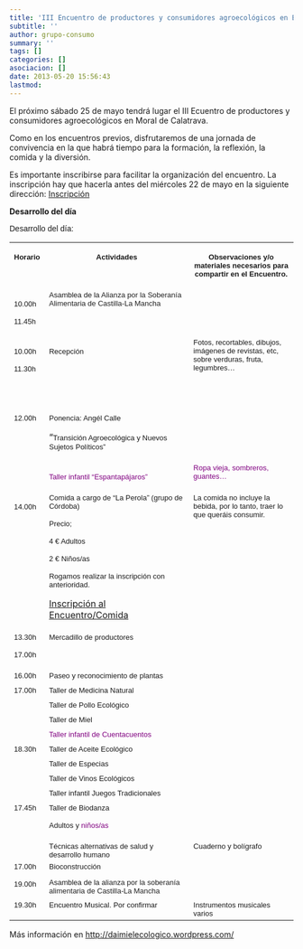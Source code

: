 ```yaml
---
title: 'III Encuentro de productores y consumidores agroecológicos en Ecomoral'
subtitle: ''
author: grupo-consumo
summary: ''
tags: []
categories: []
asociacion: []
date: 2013-05-20 15:56:43
lastmod:
---
```


El próximo sábado 25 de mayo tendrá lugar el III Ecuentro de productores y consumidores agroecológicos en Moral de Calatrava. 

Como en los encuentros previos, disfrutaremos de una jornada de convivencia en la que habrá tiempo para la formación, la reflexión, la comida y la diversión. 

Es importante inscribirse para facilitar la organización del encuentro. 
La inscripción hay que hacerla antes del miércoles 22 de mayo en la siguiente dirección: [Inscripción](https://docs.google.com/forms/d/1kKqyPu_uu2Xeke2w-fKeYdKqkOKGYwL4Sl5Gs6zVGtw/viewform)

**Desarrollo del día**

<p><span style="font-family:Arial, sans-serif;">Desarrollo del día:</span></p>
<table width="100%" cellspacing="0" cellpadding="4">
<col width="31*" />
<col width="131*" />
<col width="94*" />
<tbody>
<tr valign="TOP">
<td width="12%">
<p align="CENTER"><span style="font-family:Arial, sans-serif;"><span style="font-size:small;"><b>Horario</b></span></span></p>
</td>
<td width="51%">
<p align="CENTER"><span style="font-family:Arial, sans-serif;"><span style="font-size:small;"><b>Actividades</b></span></span></p>
</td>
<td width="37%">
<p align="CENTER"><span style="font-family:Arial, sans-serif;"><span style="font-size:small;"><b>Observaciones y/o materiales necesarios para compartir en el Encuentro.</b></span></span></p>
</td>
</tr>
<tr valign="TOP">
<td width="12%">
<p lang="zxx"><span style="font-family:Arial, sans-serif;"><span style="font-size:small;">10.00h</span></span></p>
<p lang="zxx"><span style="font-family:Arial, sans-serif;"><span style="font-size:small;">11.45h</span></span></p>
</td>
<td width="51%"><span style="font-family:Arial, sans-serif;"><span style="font-size:small;">Asamblea de la A<span style="color:#222222;">lianza por la </span><span style="color:#222222;">S</span><span style="color:#222222;">oberanía </span><span style="color:#222222;">A</span><span style="color:#222222;">limentaria de Castilla-La Mancha</span></span></span></td>
<td width="37%">&nbsp;</td>
</tr>
<tr valign="TOP">
<td width="12%">
<p lang="zxx"><span style="font-family:Arial, sans-serif;"><span style="font-size:small;">10.00h</span></span></p>
<p lang="zxx"><span style="font-family:Arial, sans-serif;"><span style="font-size:small;">11.30h</span></span></p>
</td>
<td width="51%">
<p lang="zxx"><span style="font-family:Arial, sans-serif;"><span style="font-size:small;">Recepción</span></span></p>
</td>
<td width="37%"><span style="font-family:Arial, sans-serif;"><span style="font-size:small;">Fotos, recortables, dibujos, imágenes de revistas, etc, sobre verduras, fruta, legumbres…</span></span></p>
<p>&nbsp;</td>
</tr>
<tr valign="TOP">
<td rowspan="2" width="12%">
<p lang="zxx"><span style="font-family:Arial, sans-serif;"><span style="font-size:small;">12.00h</span></span></p>
</td>
<td width="51%">
<p lang="zxx"><span style="font-family:Arial, sans-serif;"><span style="font-size:small;">Ponencia: Angél Calle</span></span></p>
<p lang="zxx">“<span style="font-family:Arial, sans-serif;"><span style="font-size:small;">Transición Agroecológica y Nuevos Sujetos Políticos”</span></span></p>
</td>
<td width="37%">&nbsp;</td>
</tr>
<tr valign="TOP">
<td width="51%">
<p lang="zxx"><span style="color:#800080;"><span style="font-family:Arial, sans-serif;"><span style="font-size:small;">Taller infantil “Espantapájaros”</span></span></span></p>
</td>
<td width="37%"><span style="color:#800080;"><span style="font-family:Arial, sans-serif;"><span style="font-size:small;">Ropa vieja, sombreros, guantes…</span></span></span></td>
</tr>
<tr valign="TOP">
<td width="12%">
<p lang="zxx"><span style="font-family:Arial, sans-serif;"><span style="font-size:small;">14.00h</span></span></p>
</td>
<td width="51%"><span style="font-family:Arial, sans-serif;"><span style="font-size:small;">Comida a cargo de “La Perola” (grupo de Córdoba)</span></span></p>
<p><span style="font-family:Arial, sans-serif;"><span style="font-size:small;">Precio;</span></span></p>
<p><span style="font-family:Arial, sans-serif;"><span style="font-size:small;">4 € Adultos</span></span></p>
<p><span style="font-family:Arial, sans-serif;"><span style="font-size:small;">2 € Niños/as</span></span></p>
<p><span style="font-family:Arial, sans-serif;"><span style="font-size:small;">Rogamos realizar la inscripción con anterioridad.</span></span></p>
<p><a href="https://docs.google.com/forms/d/1kKqyPu_uu2Xeke2w-fKeYdKqkOKGYwL4Sl5Gs6zVGtw/viewform" name="Inscipción Comida"><span style="font-family:Arial, sans-serif;"><span style="font-size:small;"><a href="https://docs.google.com/forms/d/1kKqyPu_uu2Xeke2w-fKeYdKqkOKGYwL4Sl5Gs6zVGtw/viewform">Inscripción al Encuentro/Comida</a></span></span></a></td>
<td width="37%"><span style="font-family:Arial, sans-serif;"><span style="font-size:small;">La comida no incluye la bebida, por lo tanto, traer lo que queráis consumir.</span></span></td>
</tr>
<tr valign="TOP">
<td width="12%"><span style="font-family:Arial, sans-serif;"><span style="font-size:small;">13.30h</span></span></p>
<p><span style="font-family:Arial, sans-serif;"><span style="font-size:small;">17.00h</span></span></td>
<td width="51%"><span style="font-family:Arial, sans-serif;"><span style="font-size:small;">Mercadillo de productores</span></span></td>
<td width="37%">&nbsp;</td>
</tr>
<tr valign="TOP">
<td width="12%"><span style="font-family:Arial, sans-serif;"><span style="font-size:small;">16.00h</span></span></td>
<td width="51%"><span style="font-family:Arial, sans-serif;"><span style="font-size:small;">Paseo y reconocimiento de plantas</span></span></td>
<td width="37%">&nbsp;</td>
</tr>
<tr valign="TOP">
<td rowspan="4" width="12%"><span style="font-family:Arial, sans-serif;"><span style="font-size:small;">17.00h</span></span></td>
<td width="51%"><span style="font-family:Arial, sans-serif;"><span style="font-size:small;">Taller de Medicina Natural</span></span></td>
<td width="37%">&nbsp;</td>
</tr>
<tr valign="TOP">
<td width="51%"><span style="font-family:Arial, sans-serif;"><span style="font-size:small;">Taller de Pollo Ecológico</span></span></td>
<td width="37%">&nbsp;</td>
</tr>
<tr valign="TOP">
<td width="51%"><span style="font-family:Arial, sans-serif;"><span style="font-size:small;">Taller de Miel</span></span></td>
<td width="37%">&nbsp;</td>
</tr>
<tr valign="TOP">
<td width="51%"><span style="color:#800080;"><span style="font-family:Arial, sans-serif;"><span style="font-size:small;">Taller infantil de Cuentacuentos</span></span></span></td>
<td width="37%">&nbsp;</td>
</tr>
<tr valign="TOP">
<td rowspan="4" width="12%"><span style="font-family:Arial, sans-serif;"><span style="font-size:small;">18.30h</span></span></td>
<td width="51%"><span style="font-family:Arial, sans-serif;"><span style="font-size:small;">Taller de Aceite Ecológico</span></span></td>
<td width="37%">&nbsp;</td>
</tr>
<tr valign="TOP">
<td width="51%"><span style="font-family:Arial, sans-serif;"><span style="font-size:small;">Taller de Especias</span></span></td>
<td width="37%">&nbsp;</td>
</tr>
<tr valign="TOP">
<td width="51%"><span style="font-family:Arial, sans-serif;"><span style="font-size:small;">Taller de Vinos Ecológicos</span></span></td>
<td width="37%">&nbsp;</td>
</tr>
<tr valign="TOP">
<td width="51%"><span style="font-family:Arial, sans-serif;"><span style="font-size:small;">Taller infantil Juegos Tradicionales</span></span></td>
<td width="37%">&nbsp;</td>
</tr>
<tr valign="TOP">
<td rowspan="2" width="12%"><span style="font-family:Arial, sans-serif;"><span style="font-size:small;">17.45h</span></span></td>
<td width="51%"><span style="font-family:Arial, sans-serif;"><span style="font-size:small;">Taller de Biodanza </span></span></p>
<p><span style="font-family:Arial, sans-serif;"><span style="font-size:small;">Adultos y <span style="color:#800080;">niños/as</span></span></span></td>
<td width="37%">&nbsp;</td>
</tr>
<tr valign="TOP">
<td width="51%"><span style="font-family:Arial, sans-serif;"><span style="font-size:small;">Técnicas alternativas de salud y desarrollo humano</span></span></td>
<td width="37%"><span style="font-family:Arial, sans-serif;"><span style="font-size:small;">Cuaderno y bolígrafo</span></span></td>
</tr>
<tr valign="TOP">
<td rowspan="2" width="12%"><span style="font-family:Arial, sans-serif;"><span style="font-size:small;">17.00h</span></span></p>
<p><span style="font-family:Arial, sans-serif;"><span style="font-size:small;">19.00h</span></span></td>
<td width="51%"><span style="font-family:Arial, sans-serif;"><span style="font-size:small;">Bioconstrucción</span></span></td>
<td width="37%">&nbsp;</td>
</tr>
<tr valign="TOP">
<td width="51%"><span style="font-family:Arial, sans-serif;"><span style="font-size:small;">Asamblea de la a<span style="color:#222222;">lianza por la soberanía alimentaria de Castilla-La Mancha</span></span></span></td>
<td width="37%">&nbsp;</td>
</tr>
<tr valign="TOP">
<td width="12%"><span style="font-family:Arial, sans-serif;"><span style="font-size:small;">19.30h</span></span></td>
<td width="51%"><span style="font-family:Arial, sans-serif;"><span style="font-size:small;">Encuentro Musical. Por confirmar</span></span></td>
<td width="37%"><span style="font-family:Arial, sans-serif;"><span style="font-size:small;">Instrumentos musicales varios</span></span></td>
</tr>
</tbody>
</table>

Más información en http://daimielecologico.wordpress.com/


